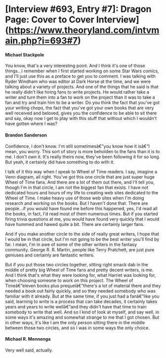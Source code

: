 # [Interview #693, Entry #7]: Dragon Page: Cover to Cover Interview](https://www.theoryland.com/intvmain.php?i=693#7)

#### Michael Stackpole

You know, that's a very interesting point. And I think it's one of those things...I remember when I first started working on some Star Wars comics, and I'll just use this as a preface to get you to comment. I was talking with Ryder Windham who was editor at Dark Horse at the time, and we were talking about a variety of projects. And one of the things that he said is that he really didn't like hiring fans to write projects. He would rather take a writer and turn them into a fan to work on the project than it was to take a fan and try and train him to be a writer. Do you think the fact that you've got your writing chops, the fact that you've got your own books that are very well received and beloved, gives you the confidence to be able to sit there and say, okay now I get to play with this stuff that without which I wouldn't have gotten where I was?

#### Brandon Sanderson

Confidence, I don't know. I'm still sometimesâ€”you know how it isâ€”I mean, you worry. This sort of story is more beholden to the fans than it is to me. I don't own it. It's really theirs now, they've been following it for so long. But yeah, it certainly did have something to do with it.

I talk of it this way when I speak to Wheel of Time readers. I say, imagine a Venn diagram, all right. You've got this one circle that are just super huge Wheel of Time fans. And there are a lot of them out there, and I'll tell you, though I'm in that circle, I am not the biggest fan that exists. I have not dedicated hours and hours of my life to creating web sites dedicated to the Wheel of Time. I make heavy use of those web sites when I'm doing research and working on the books. But I haven't done that. There are people...if you would have found me before this happened, yes, I'd read all the books, in fact, I'd read most of them numerous times. But if you started firing trivia questions at me, you would have found very quickly that I would have hummed and hawed quite a bit. There are certainly larger fans.

And if you make another circle to the side of really great writers, I hope that I would be in that circle, but I'm not going to be the best writer you'll find by far. I mean, I'm in awe of some of the other writers in the fantasy community. George R. R. Martin, people like Terry Pratchett, are just pure geniuses and certainly are fantastic writers.

But if you put those two circles together, sitting right smack dab in the middle of pretty big Wheel of Time fans and pretty decent writers, is me. And I think that's what they were looking for, what Harriet was looking for, when choosing someone to work on this project. The Wheel of Timeâ€”eleven books plus prequelâ€”there's a lot of material there and they needed a book out fairly quickly, and so they needed somebody who was familiar with it already. But at the same time, if you just had a fanâ€”like you said, learning to write is a process that can take decades, it certainly takes years and years to write wellâ€”and they didn't have that time to train somebody to write that well. And so I kind of look at myself, and say well, in some ways it's amazing and somewhat strange to me that I got chosen. But in other ways, it's like I am the only person sitting there in the middle between those two circles, and so I was in some ways the only choice.

#### Michael R. Mennenga

Very well said, actually.

